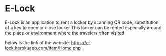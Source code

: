 # E-Lock

E-Lock is an application to rent a locker by scanning QR code, substitution of a key to open or close locker This locker can be rented especially around the place or environment where the travelers often visited

below is the link of the website:
https://e-lock.herokuapp.com/item/Home.php

